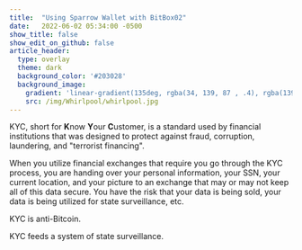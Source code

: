 ```yaml
---
title:  "Using Sparrow Wallet with BitBox02"
date:   2022-06-02 05:34:00 -0500
show_title: false
show_edit_on_github: false
article_header:
  type: overlay
  theme: dark
  background_color: '#203028'
  background_image:
    gradient: 'linear-gradient(135deg, rgba(34, 139, 87 , .4), rgba(139, 34, 139, .4))'
    src: /img/Whirlpool/whirlpool.jpg
---
```


KYC, short for **K**now **Y**our **C**ustomer, is a standard used by financial institutions that was designed to protect against fraud, corruption, laundering, and "terrorist financing".

When you utilize financial exchanges that require you go through the KYC process, you are handing over your personal information, your SSN, your current location, and your picture to an exchange that may or may not keep all of this data secure. You have the risk that your data is being sold, your data is being utilized for state surveillance, etc.

KYC is anti-Bitcoin.

KYC feeds a system of state surveillance.
